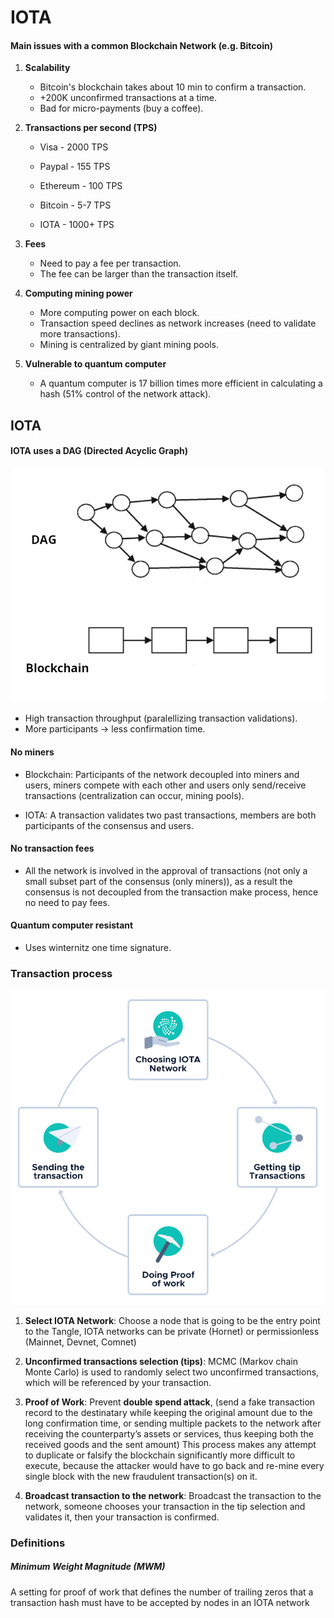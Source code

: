 # IOTA

#### Main issues with a common Blockchain Network (e.g. Bitcoin)


1. **Scalability**

    * Bitcoin's blockchain takes about 10 min to confirm a transaction.
    * +200K unconfirmed transactions at a time.
    * Bad for micro-payments (buy a coffee).

1. **Transactions per second (TPS)**
    
    * Visa - 2000 TPS
    * Paypal - 155 TPS
    * Ethereum - 100 TPS
    * Bitcoin - 5-7 TPS

    * IOTA - 1000+ TPS 

1. **Fees**

    * Need to pay a fee per transaction.
    * The fee can be larger than the transaction itself.

1. **Computing mining power**
    * More computing power on each block.
    * Transaction speed declines as network increases (need to validate more transactions).
    * Mining is centralized by giant mining pools.

1. **Vulnerable to quantum computer**

    * A quantum computer is 17 billion times more efficient in calculating a hash (51% control of the network attack).

## IOTA
#### IOTA uses a DAG (Directed Acyclic Graph)

![DAG](img/dag-vs-blockchain.png)

* High transaction throughput (paralellizing transaction validations).
* More participants -> less confirmation time.

#### No miners

* Blockchain: Participants of the network decoupled into miners and users, miners compete with each other and users only send/receive transactions (centralization can occur, mining pools).

* IOTA: A transaction validates two past transactions, members are both participants of the consensus and users.

#### No transaction fees

* All the network is involved in the approval of transactions (not only a small subset part of the consensus (only miners)), as a result the consensus is not decoupled from the transaction make process, hence no need to pay fees.

#### Quantum computer resistant

* Uses winternitz one time signature.

### Transaction process

![Sending Transaction](img/sending-transaction.png)

1. **Select IOTA Network**: Choose a node that is going to be the entry point to the Tangle, IOTA networks can be private (Hornet) or permissionless (Mainnet, Devnet, Comnet)


1. **Unconfirmed transactions selection (tips)**: MCMC (Markov chain Monte Carlo) is used to randomly select two unconfirmed transactions, which will be referenced by your transaction.

1. **Proof of Work**: Prevent **double spend attack**, (send a fake transaction record to the destinatary while keeping the original amount due to the long confirmation time, or sending multiple packets to the network after receiving the counterparty’s assets or services, thus keeping both the received goods and the sent amount) This process makes any attempt to duplicate or falsify the blockchain significantly more difficult to execute, because the attacker would have to go back and re-mine every single block with the new fraudulent transaction(s) on it. 
1. **Broadcast transaction to the network**: Broadcast the transaction to the network, someone chooses your transaction in the tip selection and validates it, then your transaction is confirmed.


### Definitions

##### Minimum Weight Magnitude (MWM)
A setting for proof of work that defines the number of trailing zeros that a transaction hash must have to be accepted by nodes in an IOTA network

